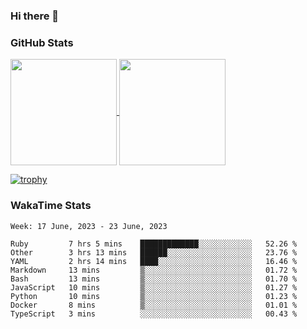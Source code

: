 ### Hi there 👋

### GitHub Stats

<a href="https://github.com/anuraghazra/github-readme-stats">
  <img align="center" height="170px" src="https://github-readme-stats.vercel.app/api/top-langs/?username=tksfjt1024&layout=compact&count_private=true&show_icons=true&show_icons=true&theme=graywhite" />
</a>
<a href="https://github.com/anuraghazra/github-readme-stats">
  <img align="center" height="170px" src="https://github-readme-stats.vercel.app/api?username=tksfjt1024&count_private=true&show_icons=true&show_icons=true&theme=graywhite" />
</a>

[![trophy](https://github-profile-trophy.vercel.app/?username=tksfjt1024)](https://github.com/ryo-ma/github-profile-trophy)

### WakaTime Stats

<!--START_SECTION:waka-->
```text
Week: 17 June, 2023 - 23 June, 2023

Ruby         7 hrs 5 mins    █████████████░░░░░░░░░░░░   52.26 % 
Other        3 hrs 13 mins   ██████░░░░░░░░░░░░░░░░░░░   23.76 % 
YAML         2 hrs 14 mins   ████░░░░░░░░░░░░░░░░░░░░░   16.46 % 
Markdown     13 mins         ▒░░░░░░░░░░░░░░░░░░░░░░░░   01.72 % 
Bash         13 mins         ▒░░░░░░░░░░░░░░░░░░░░░░░░   01.70 % 
JavaScript   10 mins         ▒░░░░░░░░░░░░░░░░░░░░░░░░   01.27 % 
Python       10 mins         ▒░░░░░░░░░░░░░░░░░░░░░░░░   01.23 % 
Docker       8 mins          ▒░░░░░░░░░░░░░░░░░░░░░░░░   01.01 % 
TypeScript   3 mins          ░░░░░░░░░░░░░░░░░░░░░░░░░   00.43 % 
```
<!--END_SECTION:waka-->
